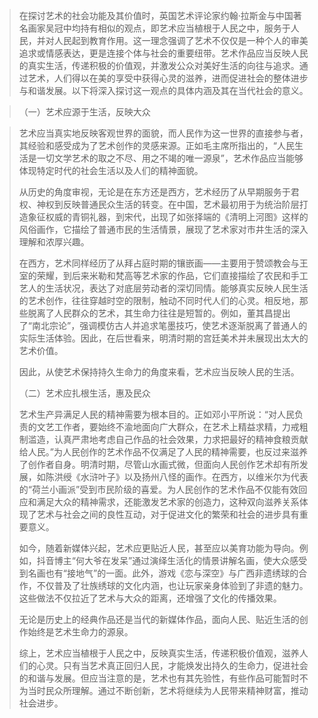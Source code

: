 > 在探讨艺术的社会功能及其价值时，英国艺术评论家约翰·拉斯金与中国著名画家吴冠中均持有相似的观点，即艺术应当植根于人民之中，服务于人民，并对人民起到教育作用。这一理念强调了艺术不仅仅是一种个人的审美追求或情感表达，更是连接个体与社会的重要纽带。艺术作品应当反映人民的真实生活，传递积极的价值观，并激发公众对美好生活的向往与追求。通过艺术，人们得以在美的享受中获得心灵的滋养，进而促进社会的整体进步与和谐发展。以下将深入探讨这一观点的具体内涵及其在当代社会的意义。

> （一）艺术应源于生活，反映大众

> 艺术应当真实地反映客观世界的面貌，而人民作为这一世界的直接参与者，其经验和感受成为了艺术创作的灵感来源。正如毛主席所指出的，“人民生活是一切文学艺术的取之不尽、用之不竭的唯一源泉”，艺术作品应当能够体现特定时代的社会生活以及人们的精神面貌。
> 
> 从历史的角度审视，无论是在东方还是西方，艺术经历了从早期服务于君权、神权到反映普通民众生活的转变。在中国，艺术最初用于为统治阶层打造象征权威的青铜礼器，到宋代，出现了如张择端的《清明上河图》这样的风俗画作，它描绘了普通市民的生活情景，展现了艺术家对市井生活的深入理解和浓厚兴趣。
> 
> 在西方，艺术同样经历了从拜占庭时期的镶嵌画——主要用于赞颂教会与王室的荣耀，到后来米勒和梵高等艺术家的作品，它们直接描绘了农民和手工艺人的生活状况，表达了对底层劳动者的深切同情。能够真实反映人民生活的艺术创作，往往穿越时空的限制，触动不同时代人们的心灵。相反地，那些脱离了人民群众的艺术，其生命力往往是短暂的。例如，董其昌提出了“南北宗论”，强调模仿古人并追求笔墨技巧，使艺术逐渐脱离了普通人的实际生活体验。因此，在后世看来，明清时期的宫廷美术并未展现出太大的艺术价值。
> 
> 因此，从使艺术保持持久生命力的角度来看，艺术应当反映人民的生活。
> 
> （二）艺术应扎根生活，惠及民众
> 
> 艺术生产异满足人民的精神需要为根本目的。正如邓小平所说：“对人民负责的文艺工作者，要始终不渝地面向广大群众，在艺术上精益求精，力戒粗制滥造，认真严肃地考虑自己作品的社会效果，力求把最好的精神食粮贡献给人民。”为人民创作的艺术作品不仅满足了人民的精神需要，也反过来滋养了创作者自身。明清时期，尽管山水画式微，但面向人民创作艺术却有所发展，如陈洪绶《水浒叶子》以及扬州八怪的画作。在西方，以维米尔为代表的“荷兰小画派”受到市民阶级的喜爱。为人民创作的艺术作品不仅能有效回应和满足大众的精神需求，还能激发艺术家的创造力，这种双向滋养关系体现了艺术与社会之间的良性互动，对于促进文化的繁荣和社会的进步具有重要意义。
> 
> 如今，随着新媒体兴起，艺术应更贴近人民，甚至应以美育功能为导向。例如，抖音博主“何大爷在发呆”通过演绎生活化的情景讲解名画，使大众感受到名画也有“接地气”的一面。此外，游戏《恋与深空》与广西非遗绣球的合作，不仅普及了壮族绣球的文化内涵，也让玩家亲身体验到了非遗的魅力。这些做法不仅拉近了艺术与大众的距离，还增强了文化的传播效果。
> 
> 无论是历史上的经典作品还是当代的新媒体作品，面向人民、贴近生活的创作始终是艺术生命力的源泉。
> 
> 综上，艺术应当植根于人民之中，反映真实生活，传递积极价值观，滋养人们的心灵。只有当艺术真正回归人民，才能焕发出持久的生命力，促进社会的和谐与发展。但应当注意的是，艺术也有其先验性，有些作品可能暂时不为当时民众所理解。通过不断创新，艺术将继续为人民带来精神财富，推动社会进步。
